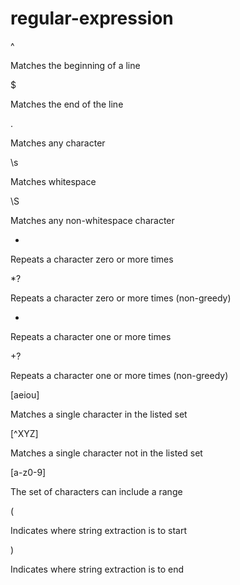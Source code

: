 # regular-expression

^

Matches the beginning of a line

$

Matches the end of the line

.

Matches any character

\s

Matches whitespace

\S

Matches any non-whitespace character

*

Repeats a character zero or more times

*?

Repeats a character zero or more times (non-greedy)

+

Repeats a character one or more times

+?

Repeats a character one or more times (non-greedy)

[aeiou]

Matches a single character in the listed set

[^XYZ]

Matches a single character not in the listed set

[a-z0-9]

The set of characters can include a range

(

Indicates where string extraction is to start

)

Indicates where string extraction is to end
